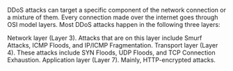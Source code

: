 DDoS attacks can target a specific component of the network connection or a mixture of them. Every connection made over the internet goes through OSI model layers. Most DDoS attacks happen in the following three layers:

Network layer (Layer 3). Attacks that are on this layer include Smurf Attacks, ICMP Floods, and IP/ICMP Fragmentation.
Transport layer (Layer 4). These attacks include SYN Floods, UDP Floods, and TCP Connection Exhaustion.
Application layer (Layer 7). Mainly, HTTP-encrypted attacks.

